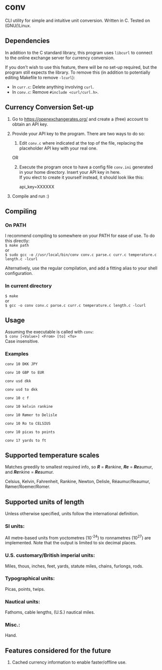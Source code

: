 # conv
CLI utility for simple and intuitive unit conversion. Written in C. Tested on (GNU/)Linux.

## Dependencies
In addition to the C standard library, this program uses `libcurl` to connect
to the online exchange server for currency conversion.

If you don't wish to use this feature, there will be no set-up required, but the
program still expects the library. To remove this (in addition to potentially editing Makefile to remove `-lcurl`):
   * In `curr.c`:
      Delete anything involving `curl`.
   * In `conv.c`:
      Remove `#include <curl/curl.h>`.

## Currency Conversion Set-up
1. Go to https://openexchangerates.org/ and create a (free) account to obtain an API key.

2. Provide your API key to the program. There are two ways to do so:

   1. Edit `conv.c` where indicated at the top of the file, replacing the placeholder API key with your real one.

   OR

   2. Execute the program once to have a config file `conv.ini` generated in your home directory. Insert your API key in here.\
      If you elect to create it yourself instead, it should look like this:

      api_key=XXXXXX

5. Compile and run :)

## Compiling
### On PATH
I recommend compiling to somewhere on your PATH for ease of use. To do this directly:\
`$ make path`\
or\
`$ sudo gcc -o //usr/local/bin/conv conv.c parse.c curr.c temperature.c length.c -lcurl`

Alternatively, use the regular compilation, and add a fitting alias to your shell configuration.

### In current directory
`$ make`\
or\
`$ gcc -o conv conv.c parse.c curr.c temperature.c length.c -lcurl`

## Usage
Assuming the executable is called with `conv`:\
`$ conv [<Value>] <From> [to] <To>`\
Case insensitive.

### Examples
```
conv 10 DKK JPY
```
```
conv 10 GBP to EUR
```
```
conv usd dkk
```
```
conv usd to dkk
```
```
conv 10 c f
```
```
conv 10 kelvin rankine
```
```
conv 10 Rømer to Delisle
```
```
conv 10 Ro to CELSIUS
```
```
conv 10 picas to points
```
```
conv 17 yards to ft
```

## Supported temperature scales
Matches greedily to smallest required info, so ***R*** = ***R***ankine, ***Re*** = ***Re***aumur, and ***Re***nkine = ***Re***aumur.

Celsius, Kelvin, Fahrenheit, Rankine, Newton, Delisle, Réaumur/Reaumur, Rømer/Roemer/Romer.

## Supported units of length
Unless otherwise specified, units follow the international definition.

### SI units:
All metre-based units from yoctometres (10<sup>-24</sup>) to ronnametres (10<sup>27</sup>)
are implemented. Note that the output is limited to six decimal places.

### U.S. customary/British imperial units:
Miles, thous, inches, feet, yards, statute miles, chains, furlongs, rods.

### Typographical units:
Picas, points, twips.

### Nautical units:
Fathoms, cable lengths, (U.S.) nautical miles.

### Misc.:
Hand.

## Features considered for the future
1. Cached currency information to enable faster/offline use.
